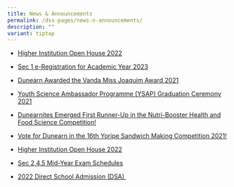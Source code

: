```yaml
---
title: News & Announcements
permalink: /dss-pages/news-n-announcements/
description: ""
variant: tiptap
---
```

<ul data-tight="true" class="tight">
<li>
<p><a href="/dss-pages/news-n-announcements/higher-institution-open-house-2022" rel="noopener noreferrer nofollow" target="_blank">Higher Institution Open House 2022</a>
</p>
</li>
<li>
<p><a href="/dss-pages/news-n-announcements/sec-1-e-registration-for-academic-year-2022" rel="noopener noreferrer nofollow" target="_blank">Sec 1 e-Registration for Academic Year 2023</a>
</p>
</li>
<li>
<p><a href="/dss-pages/news-n-announcements/dunearn-awarded-the-vanda-miss-joaquim-award-2021" rel="noopener noreferrer nofollow" target="_blank">Dunearn Awarded the Vanda Miss Joaquim Award 2021</a>
</p>
</li>
<li>
<p><a href="/dss-pages/news-n-announcements/youth-science-ambassador-programme-ysap-graduation-ceremony-2021" rel="noopener noreferrer nofollow" target="_blank">Youth Science Ambassador Programme (YSAP) Graduation Ceremony 2021</a>
</p>
</li>
<li>
<p><a href="/dss-pages/news-n-announcements/dunearnites-emerged-first-runner-up-in-the-nutri-booster-health-and-food-science-competition" rel="noopener noreferrer nofollow" target="_blank">Dunearnites Emerged First Runner-Up in the Nutri-Booster Health and Food Science Competition!</a>
</p>
</li>
<li>
<p><a href="/dss-pages/news-n-announcements/vote-for-dunearn-in-the-16th-yoripe-sandwich-making-competition-2021" rel="noopener noreferrer nofollow" target="_blank">Vote for Dunearn in the 16th Yoripe Sandwich Making Competition 2021!</a>
</p>
</li>
<li>
<p><a href="/dss-pages/news-n-announcements/higher-institution-open-house-2022-1" rel="noopener noreferrer nofollow" target="_blank">Higher Institution Open House 2022</a>
</p>
</li>
<li>
<p><a href="/dss-pages/news-n-announcements/sec-2-4-5-mid-year-exam-schedules" rel="noopener noreferrer nofollow" target="_blank">Sec 2,4,5 Mid-Year Exam Schedules</a>
</p>
</li>
<li>
<p><a href="/dss-pages/news-n-announcements/2022-direct-school-admission-dsa" rel="noopener noreferrer nofollow" target="_blank">2022 Direct School Admission (DSA)&nbsp;</a>
</p>
</li>
</ul>
<p></p>